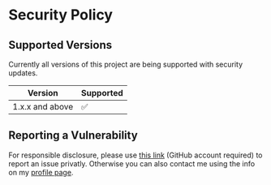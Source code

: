 # Security Policy

## Supported Versions

Currently all versions of this project are
being supported with security updates.

| Version         | Supported          |
| --------------- | ------------------ |
| 1.x.x and above | :white_check_mark: |

## Reporting a Vulnerability

For responsible disclosure, please use [this link](https://github.com/thomasleplus/kml-utils/security/advisories/new) (GitHub account required) to report an issue privatly. Otherwise you can also contact me using the info on my [profile page](https://github.com/thomasleplus).
